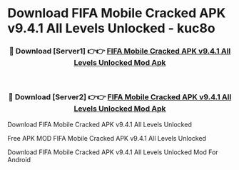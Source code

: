 # Download FIFA Mobile Cracked APK v9.4.1 All Levels Unlocked - kuc8o



<div align="center">
<h3>🔴 Download [Server1] 👉👉 <a href="https://momento.my/?title=FIFA_Mobile_Cracked_APK_v9.4.1_All_Levels_Unlocked">FIFA Mobile Cracked APK v9.4.1 All Levels Unlocked Mod Apk</a></h3><br>

<h3>🔴 Download [Server2] 👉👉 <a href="https://momento.my/?title=FIFA_Mobile_Cracked_APK_v9.4.1_All_Levels_Unlocked">FIFA Mobile Cracked APK v9.4.1 All Levels Unlocked Mod Apk</a></h3>
</div>



Download FIFA Mobile Cracked APK v9.4.1 All Levels Unlocked 

Free APK MOD FIFA Mobile Cracked APK v9.4.1 All Levels Unlocked 

Download FIFA Mobile Cracked APK v9.4.1 All Levels Unlocked Mod For Android

